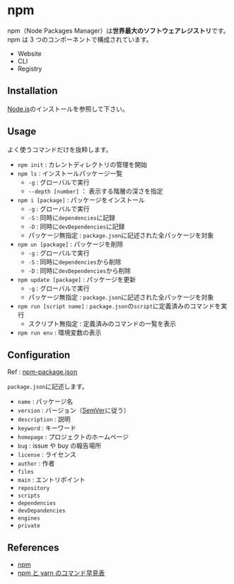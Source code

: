 # npm

npm（Node Packages Manager）は**世界最大のソフトウェアレジストリ**です。npm は 3 つのコンポーネントで構成されています。

- Website
- CLI
- Registry

## Installation

[Node.js](./Nodejs.md)のインストールを参照して下さい。

## Usage

よく使うコマンドだけを抜粋します。

- `npm init` : カレントディレクトリの管理を開始
- `npm ls` : インストールパッケージ一覧
  - `-g` : グローバルで実行
  - `--depth [number]` ： 表示する階層の深さを指定
- `npm i [package]` : パッケージをインストール
  - `-g` : グローバルで実行
  - `-S` : 同時に`dependencies`に記録
  - `-D` : 同時に`devDependencies`に記録
  - パッケージ無指定 : `package.json`に記述された全パッケージを対象
- `npm un [package]` : パッケージを削除
  - `-g` : グローバルで実行
  - `-S` : 同時に`dependencies`から削除
  - `-D` : 同時に`devDependencies`から削除
- `npm update [package]` : パッケージを更新
  - `-g` : グローバルで実行
  - パッケージ無指定 : `package.json`に記述された全パッケージを対象
- `npm run [script name]` : `package.json`の`script`に定義済みのコマンドを実行
  - スクリプト無指定 : 定義済みのコマンドの一覧を表示
- `npm run env` : 環境変数の表示

## Configuration

Ref : [npm-package.json](https://docs.npmjs.com/files/package.json)

`package.json`に記述します。

- `name` : パッケージ名
- `version` : バージョン（[SemVer](https://developerexperience.io/practices/semantic-versioning)に従う）
- `description` : 説明
- `keyword` : キーワード
- `homepage` : プロジェクトのホームページ
- `bug` : issue や buy の報告場所
- `license` : ライセンス
- `author` : 作者
- `files`
- `main` : エントリポイント
- `repository`
- `scripts`
- `dependencies`
- `devDepandencies`
- `engines`
- `private`

## References

- [npm](https://www.npmjs.com/)
- [npm と yarn のコマンド早見表](https://qiita.com/rubytomato@github/items/1696530bb9fd59aa28d8)
